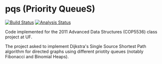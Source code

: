 pqs (Priority QueueS)
===
[![Build Status](https://travis-ci.org/giacobenin/pqs.svg?branch=master)](https://travis-ci.org/giacobenin/pqs) [![Analysis Status](https://scan.coverity.com/projects/6719/badge.svg)](https://scan.coverity.com/projects/giacobenin-pqs)

Code implemented for the 2011 Advanced Data Structures (COP5536) class project at UF.

The project asked to implement Dijkstra's Single Source Shortest Path algorithm for directed graphs using different priotity queues (notably Fibonacci and Binomial Heaps).
